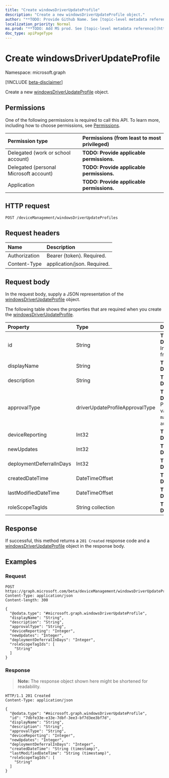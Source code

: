 ```yaml
---
title: "Create windowsDriverUpdateProfile"
description: "Create a new windowsDriverUpdateProfile object."
author: "**TODO: Provide Github Name. See [topic-level metadata reference](https://msgo.azurewebsites.net/add/document/guidelines/metadata.html#topic-level-metadata)**"
localization_priority: Normal
ms.prod: "**TODO: Add MS prod. See [topic-level metadata reference](https://msgo.azurewebsites.net/add/document/guidelines/metadata.html#topic-level-metadata)**"
doc_type: apiPageType
---
```


# Create windowsDriverUpdateProfile
Namespace: microsoft.graph

[!INCLUDE [beta-disclaimer](../../includes/beta-disclaimer.md)]

Create a new [windowsDriverUpdateProfile](../resources/intune-windowsdriverupdateprofile.md) object.

## Permissions
One of the following permissions is required to call this API. To learn more, including how to choose permissions, see [Permissions](/graph/permissions-reference).

|Permission type|Permissions (from least to most privileged)|
|:---|:---|
|Delegated (work or school account)|**TODO: Provide applicable permissions.**|
|Delegated (personal Microsoft account)|**TODO: Provide applicable permissions.**|
|Application|**TODO: Provide applicable permissions.**|

## HTTP request

<!-- {
  "blockType": "ignored"
}
-->
``` http
POST /deviceManagement/windowsDriverUpdateProfiles
```

## Request headers
|Name|Description|
|:---|:---|
|Authorization|Bearer {token}. Required.|
|Content-Type|application/json. Required.|

## Request body
In the request body, supply a JSON representation of the [windowsDriverUpdateProfile](../resources/intune-windowsdriverupdateprofile.md) object.

The following table shows the properties that are required when you create the [windowsDriverUpdateProfile](../resources/intune-windowsdriverupdateprofile.md).

|Property|Type|Description|
|:---|:---|:---|
|id|String|**TODO: Add Description** Inherited from [entity](../resources/entity.md)|
|displayName|String|**TODO: Add Description**|
|description|String|**TODO: Add Description**|
|approvalType|driverUpdateProfileApprovalType|**TODO: Add Description**. Possible values are: `manual`, `automatic`.|
|deviceReporting|Int32|**TODO: Add Description**|
|newUpdates|Int32|**TODO: Add Description**|
|deploymentDeferralInDays|Int32|**TODO: Add Description**|
|createdDateTime|DateTimeOffset|**TODO: Add Description**|
|lastModifiedDateTime|DateTimeOffset|**TODO: Add Description**|
|roleScopeTagIds|String collection|**TODO: Add Description**|



## Response

If successful, this method returns a `201 Created` response code and a [windowsDriverUpdateProfile](../resources/intune-windowsdriverupdateprofile.md) object in the response body.

## Examples

### Request
<!-- {
  "blockType": "request",
  "name": "create_windowsdriverupdateprofile_from_"
}
-->
``` http
POST https://graph.microsoft.com/beta/deviceManagement/windowsDriverUpdateProfiles
Content-Type: application/json
Content-length: 300

{
  "@odata.type": "#microsoft.graph.windowsDriverUpdateProfile",
  "displayName": "String",
  "description": "String",
  "approvalType": "String",
  "deviceReporting": "Integer",
  "newUpdates": "Integer",
  "deploymentDeferralInDays": "Integer",
  "roleScopeTagIds": [
    "String"
  ]
}
```


### Response
>**Note:** The response object shown here might be shortened for readability.
<!-- {
  "blockType": "response",
  "truncated": true,
  "@odata.type": "microsoft.graph.windowsDriverUpdateProfile"
}
-->
``` http
HTTP/1.1 201 Created
Content-Type: application/json

{
  "@odata.type": "#microsoft.graph.windowsDriverUpdateProfile",
  "id": "7dbfe33e-e33e-7dbf-3ee3-bf7d3ee3bf7d",
  "displayName": "String",
  "description": "String",
  "approvalType": "String",
  "deviceReporting": "Integer",
  "newUpdates": "Integer",
  "deploymentDeferralInDays": "Integer",
  "createdDateTime": "String (timestamp)",
  "lastModifiedDateTime": "String (timestamp)",
  "roleScopeTagIds": [
    "String"
  ]
}
```

